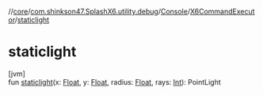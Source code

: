 //[core](../../../../index.md)/[com.shinkson47.SplashX6.utility.debug](../../index.md)/[Console](../index.md)/[X6CommandExecutor](index.md)/[staticlight](staticlight.md)

# staticlight

[jvm]\
fun [staticlight](staticlight.md)(x: [Float](https://kotlinlang.org/api/latest/jvm/stdlib/kotlin/-float/index.html), y: [Float](https://kotlinlang.org/api/latest/jvm/stdlib/kotlin/-float/index.html), radius: [Float](https://kotlinlang.org/api/latest/jvm/stdlib/kotlin/-float/index.html), rays: [Int](https://kotlinlang.org/api/latest/jvm/stdlib/kotlin/-int/index.html)): PointLight
